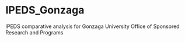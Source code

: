 # IPEDS_Gonzaga
IPEDS comparative analysis for Gonzaga University Office of Sponsored Research and Programs
